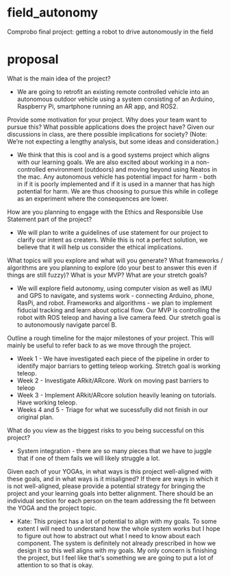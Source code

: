 # field_autonomy
Comprobo final project: getting a robot to drive autonomously in the field

# proposal
What is the main idea of the project?
* We are going to retrofit an existing remote controlled vehicle into an autonomous outdoor vehicle using a system consisting of an Arduino, Raspberry Pi, smartphone running an AR app, and ROS2.

Provide some motivation for your project. Why does your team want to pursue this? What possible applications does the project have? Given our discussions in class, are there possible implications for society? (Note: We’re not expecting a lengthy analysis, but some ideas and consideration.)
* We think that this is cool and is a good systems project which aligns with our learning goals. We are also excited about working in a non-controlled environment (outdoors) and moving beyond using Neatos in the mac. Any autonomous vehicle has potential impact for harm - both in if it is poorly implemented and if it is used in a manner that has high potential for harm. We are thus choosing to pursue this while in college as an experiment where the consequences are lower.

How are you planning to engage with the Ethics and Responsible Use Statement part of the project?
* We will plan to write a guidelines of use statement for our project to clarify our intent as creaters. While this is not a perfect solution, we believe that it will help us consider the ethical implications.

What topics will you explore and what will you generate? What frameworks / algorithms are you planning to explore (do your best to answer this even if things are still fuzzy)? What is your MVP? What are your stretch goals?
* We will explore field autonomy, using computer vision as well as IMU and GPS to navigate, and systems work - connecting Arduino, phone, RasPi, and robot. Frameworks and algorithms - we plan to implement fiducial tracking and learn about optical flow. Our MVP is controlling the robot with ROS teleop and having a live camera feed. Our stretch goal is to autonomously navigate parcel B. 

Outline a rough timeline for the major milestones of your project. This will mainly be useful to refer back to as we move through the project.
* Week 1 - We have investigated each piece of the pipeline in order to identify major barriars to getting teleop working. Stretch goal is working teleop.
* Week 2 - Investigate ARkit/ARcore. Work on moving past barriers to teleop
* Week 3 - Implement ARkit/ARcore solution heavily leaning on tutorials. Have working teleop.
* Weeks 4 and 5 - Triage for what we sucessfully did not finish in our original plan.

What do you view as the biggest risks to you being successful on this project?
* System integration - there are so many pieces that we have to juggle that if one of them fails we will likely struggle a lot.

Given each of your YOGAs, in what ways is this project well-aligned with these goals, and in what ways is it misaligned? If there are ways in which it is not well-aligned, please provide a potential strategy for bringing the project and your learning goals into better alignment. There should be an individual section for each person on the team addressing the fit between the YOGA and the project topic.

* Kate: This project has a lot of potential to align with my goals. To some extent I will need to understand how the whole system works but I hope to figure out how to abstract out what I need to know about each component. The system is definitely not already prescribed in how we design it so this well aligns with my goals. My only concern is finishing the project, but I feel like that's something we are going to put a lot of attention to so that is okay.